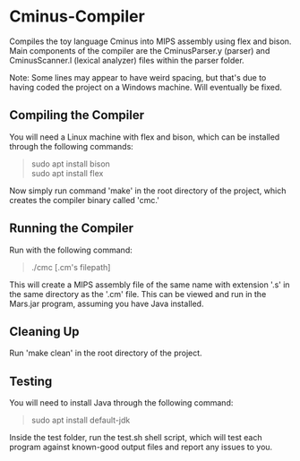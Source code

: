# Cminus-Compiler
Compiles the toy language Cminus into MIPS assembly using flex and bison. Main components of the compiler are the CminusParser.y (parser) and CminusScanner.l (lexical analyzer) files within the parser folder.

Note: Some lines may appear to have weird spacing, but that's due to having coded the project on a Windows machine. Will eventually be fixed.

## Compiling the Compiler
You will need a Linux machine with flex and bison, which can be installed through the following commands:
>sudo apt install bison<br>
>sudo apt install flex

Now simply run command 'make' in the root directory of the project, which creates the compiler binary called 'cmc.'

## Running the Compiler
Run with the following command: 
>./cmc [.cm's filepath]

This will create a MIPS assembly file of the same name with extension '.s' in the same directory as the '.cm' file. This can be viewed and run in the Mars.jar program, assuming you have Java installed.

## Cleaning Up
Run 'make clean' in the root directory of the project.

## Testing
You will need to install Java through the following command:
>sudo apt install default-jdk

Inside the test folder, run the test.sh shell script, which will test each program against known-good output files and report any issues to you.
